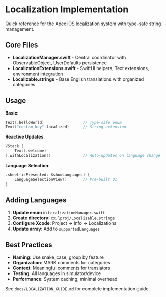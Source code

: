 # Localization Implementation

Quick reference for the Apex iOS localization system with type-safe string management.

## Core Files

- **LocalizationManager.swift** - Central coordinator with ObservableObject, UserDefaults persistence
- **LocalizationExtensions.swift** - SwiftUI helpers, Text extensions, environment integration  
- **Localizable.strings** - Base English translations with organized categories

## Usage

**Basic**:
```swift
Text(.helloWorld)                 // Type-safe enum
Text("custom_key".localized)      // String extension
```

**Reactive Updates**:
```swift
VStack {
    Text(.welcome)
}.withLocalization()              // Auto-updates on language change
```

**Language Selection**:
```swift
.sheet(isPresented: $showLanguages) {
    LanguageSelectionView()       // Pre-built UI
}
```

## Adding Languages

1. **Update enum** in `LocalizationManager.swift`
2. **Create directory**: `xx.lproj/Localizable.strings`
3. **Configure Xcode**: Project → Info → Localizations
4. **Update array**: Add to `supportedLanguages`

## Best Practices

- **Naming**: Use snake_case, group by feature
- **Organization**: MARK comments for categories
- **Context**: Meaningful comments for translators
- **Testing**: All languages in simulator/device
- **Performance**: System caching, minimal overhead

See `docs/LOCALIZATION_GUIDE.md` for complete implementation guide.